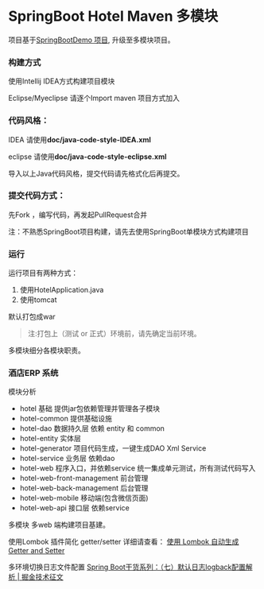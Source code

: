 # SpringBoot Hotel Maven 多模块

项目基于[SpringBootDemo 项目](http://git.duofee.com/zhangmz/SpringBootDemo), 升级至多模块项目。

### 构建方式
使用Intellij IDEA方式构建项目模块

Eclipse/Myeclipse 请逐个Import maven 项目方式加入

### 代码风格：

IDEA 请使用**doc/java-code-style-IDEA.xml**

eclipse 请使用**doc/java-code-style-eclipse.xml**

导入以上Java代码风格，提交代码请先格式化后再提交。

### 提交代码方式：

先Fork ，编写代码，再发起PullRequest合并

注：不熟悉SpringBoot项目构建，请先去使用SpringBoot单模块方式构建项目

### 运行
运行项目有两种方式：

1. 使用HotelApplication.java
2. 使用tomcat

默认打包成war

> 注:打包上（测试 or 正式）环境前，请先确定当前环境。

多模块细分各模块职责。

### 酒店ERP 系统
模块分析
- hotel  基础 提供jar包依赖管理并管理各子模块
- hotel-common 提供基础设施
- hotel-dao  数据持久层 依赖 entity 和 common
- hotel-entity 实体层 
- hotel-generator 项目代码生成，一键生成DAO Xml Service
- hotel-service 业务层 依赖dao
- hotel-web  程序入口，并依赖service 统一集成单元测试，所有测试代码写入
- hotel-web-front-management 前台管理
- hotel-web-back-management 后台管理
- hotel-web-mobile 移动端(包含微信页面)
- hotel-web-api 接口层 依赖service

多模块 多web 端构建项目基建。

使用Lombok 插件简化 getter/setter 详细请查看：
[使用 Lombok 自动生成 Getter and Setter](http://www.qtdebug.com/java-lombok/)

多环境切换日志文件配置
[Spring Boot干货系列：（七）默认日志logback配置解析 | 掘金技术征文](https://juejin.im/post/58f86981b123db0062363203)